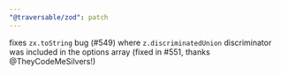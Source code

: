 ```yaml
---
"@traversable/zod": patch
---
```


fixes `zx.toString` bug (#549) where `z.discriminatedUnion` discriminator was included in the options array (fixed in #551, thanks @TheyCodeMeSilvers!)
